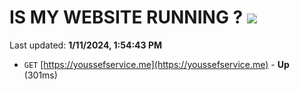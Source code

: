 # IS MY WEBSITE RUNNING ? [![](https://img.shields.io/static/v1?label=Sponsor&message=%E2%9D%A4&logo=GitHub&color=%23fe8e86)](https://github.com/sponsors/<username>)

Last updated: **1/11/2024, 1:54:43 PM**

- `GET` [https://youssefservice.me](https://youssefservice.me) - **Up** (301ms)
